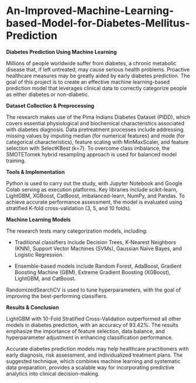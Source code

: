 # An-Improved-Machine-Learning-based-Model-for-Diabetes-Mellitus-Prediction

**Diabetes Prediction Using Machine Learning**

Millions of people worldwide suffer from diabetes, a chronic metabolic disease that, if left untreated, may cause serious health problems. Proactive healthcare measures may be greatly aided by early diabetes prediction. The goal of this project is to create an effective machine learning-based prediction model that leverages clinical data to correctly categorize people as either diabetes or non-diabetic.

**Dataset Collection & Preprocessing**

The research makes use of the Pima Indians Diabetes Dataset (PIDD), which covers essential physiological and biochemical characteristics associated with diabetes diagnosis. Data pretreatment processes include addressing missing values by imputing median (for numerical features) and mode (for categorical characteristics), feature scaling with MinMaxScaler, and feature selection with SelectKBest (k=7). To overcome class imbalance, the SMOTETomek hybrid resampling approach is used for balanced model training.

**Tools & Implementation**

Python is used to carry out the study, with Jupyter Notebook and Google Colab serving as execution platforms. Key libraries include scikit-learn, LightGBM, XGBoost, CatBoost, imbalanced-learn, NumPy, and Pandas. To achieve accurate performance assessment, the model is evaluated using stratified K-fold cross-validation (3, 5, and 10 folds).

**Machine Learning Models**

The research tests many categorization models, including:

  * Traditional classifiers include Decision Trees, K-Nearest Neighbors (KNN), Support Vector Machines (SVMs), Gaussian Naïve Bayes, and 
    Logistic Regression.
  
  * Ensemble-based models include Random Forest, AdaBoost, Gradient Boosting Machine (GBM), Extreme Gradient Boosting (XGBoost), 
    LightGBM, and CatBoost.

RandomizedSearchCV is used to tune hyperparameters, with the goal of improving the best-performing classifiers.

**Results & Conclusion**

LightGBM with 10-Fold Stratified Cross-Validation outperformed all other models in diabetes prediction, with an accuracy of 93.42%. The results emphasize the importance of feature selection, data balance, and hyperparameter adjustment in enhancing classification performance.

Accurate diabetes prediction models may help healthcare practitioners with early diagnosis, risk assessment, and individualized treatment plans. The suggested technique, which combines machine learning and systematic data preparation, provides a scalable way for incorporating predictive analytics into clinical decision-making.







